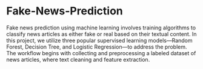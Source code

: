 # Fake-News-Prediction
Fake news prediction using machine learning involves training algorithms to classify news articles as either fake or real based on their textual content. In this project, we utilize three popular supervised learning models—Random Forest, Decision Tree, and Logistic Regression—to address the problem. The workflow begins with collecting and preprocessing a labeled dataset of news articles, where text cleaning and feature extraction.
